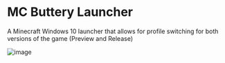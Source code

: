 # MC Buttery Launcher
A Minecraft Windows 10 launcher that allows for profile switching for both versions of the game (Preview and Release)

![image](https://user-images.githubusercontent.com/75375633/156489555-4a2008fa-3aa9-43a6-92f5-53ab65470863.png)

